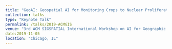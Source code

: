 ```yaml
---
title: "GeoAI: Geospatial AI for Monitoring Crops to Nuclear Proliferation Using Global Earth Observations"
collection: talks
type: "Keynote Talk"
permalink: /talks/2019-ACMGIS
venue: "3rd ACM SIGSPATIAL International Workshop on AI for Geographic Knowledge Discovery (GeoAI 2019)"
date:2019-11-05
location: "Chicago, IL"
---
```


